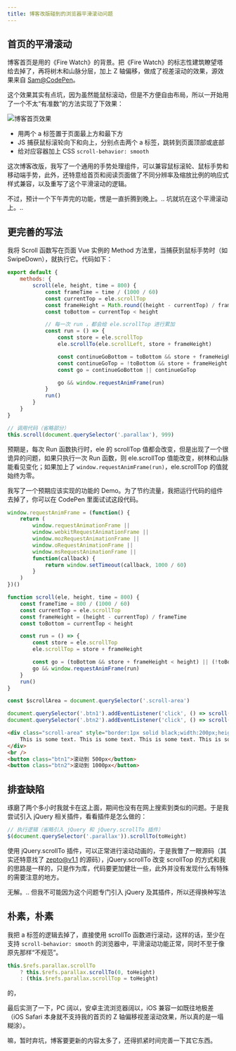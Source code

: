 ```yaml
---
title: 博客改版碰到的浏览器平滑滚动问题
---
```


## 首页的平滑滚动

博客首页是用的《Fire Watch》的背景。把《Fire Watch》的标志性建筑瞭望塔给去掉了，再将树木和山脉分层，加上 Z 轴偏移，做成了视差滚动的效果，源效果来自 [Sam@CodePen](https://codepen.io/samdbeckham/pen/OPXPNp?__cf_chl_jschl_tk__=8b2b5fd06b1808c95b1f1b4eeedb5553d2418f12-1590561931-0-AfpnQU_huRWKSh2feM7asMrk7pyIe_V1nBH6nKqh_4707GbhF3k9rzmGFEKv8-vhjNSaWeS4aHV_7cpQqkngS8nHPUKpMmrlOCtXGPJ4CN54wK43Cbiaa9AWa9IxyJNgPYb8cS8qJifev845u63mRG8RKXWimUG7fOHRVs8YD4NYL0JeUnZ_qX4AVLoF9-7dMLSSBZYJULtOyoHk3k4ZSQrO4_fLLj0Bh7iB2eeGME2L4HcJMefwT-7NnN1rKLRpsNLGycYsC8OC33BthcrudOgxwt4A-E7VRojRSM0HrZCA4Zc6wM0dkFjoTiYfL5a5aBS3fE8MdN-lydtqI_8LwWQZhtZgt30Uyw45CwZ1M02G)。

这个效果其实有点坑，因为虽然能鼠标滚动，但是不方便自由布局，所以一开始用了一个不太“有准数”的方法实现了下效果：

<img
  srcset="
    https://mgear-image.oss-cn-shanghai.aliyuncs.com/image/gists/2020-05-28-02-38-22_960.gif 960w,
    https://mgear-image.oss-cn-shanghai.aliyuncs.com/image/gists/2020-05-28-02-38-22_1920.gif 1440w"
  src="https://mgear-image.oss-cn-shanghai.aliyuncs.com/image/gists/2020-05-28-02-38-22_1920.gif"
  alt="博客首页效果"
/>

* 用两个 a 标签置于页面最上方和最下方
* JS 捕获鼠标滚轮向下和向上，分别点击两个 a 标签，跳转到页面顶部或底部
* 给对应容器加上 CSS `scroll-behavior: smooth`
  
这次博客改版，我写了一个通用的手势处理组件，可以兼容鼠标滚轮、鼠标手势和移动端手势，此外，还特意给首页和阅读页面做了不同分辨率及缩放比例的响应式样式兼容，以及重写了这个平滑滚动的逻辑。

不过，预计一个下午弄完的功能，愣是一直折腾到晚上。.. 坑就坑在这个平滑滚动上。..

## 更完善的写法

我将 Scroll 函数写在页面 Vue 实例的 Method 方法里，当捕获到鼠标手势时（如 SwipeDown），就执行它。代码如下：

```js
export default {
    methods: {
        scroll(ele, height, time = 800) {
            const frameTime = time / (1000 / 60)
            const currentTop = ele.scrollTop
            const frameHeight = Math.round((height - currentTop) / frameTime)
            const toBottom = currentTop < height

            // 每一次 run ，都会给 ele.scrollTop 进行累加
            const run = () => {
                const store = ele.scrollTop
                ele.scrollTo(ele.scrollLeft, store + frameHeight)

                const continueGoBottom = toBottom && store + frameHeight < height
                const continueGoTop = !toBottom && store + frameHeight > height
                const go = continueGoBottom || continueGoTop

                go && window.requestAnimFrame(run)
            }
            run()
        }
    }
}

// 调用代码（省略部分）
this.scroll(document.querySelector('.parallax'), 999)
```

预期是，每次 Run 函数执行时，ele 的 scrollTop 值都会改变，但是出现了一个很诡异的问题，如果只执行一次 Run 函数，则 ele.scrollTop 值能改变，树林和山脉能看见变化；如果加上了 `window.requestAnimFrame(run)`，ele.scrollTop 的值就始终为零。

我写了一个预期应该实现的功能的 Demo。为了节约流量，我把运行代码的组件去掉了，你可以在 CodePen 里面试试这段代码。

```js
window.requestAnimFrame = (function() {
    return (
        window.requestAnimationFrame ||
        window.webkitRequestAnimationFrame ||
        window.mozRequestAnimationFrame ||
        window.oRequestAnimationFrame ||
        window.msRequestAnimationFrame ||
        function(callback) {
            return window.setTimeout(callback, 1000 / 60)
        }
    )
})()

function scroll(ele, height, time = 800) {
    const frameTime = 800 / (1000 / 60)
    const currentTop = ele.scrollTop
    const frameHeight = (height - currentTop) / frameTime
    const toBottom = currentTop < height

    const run = () => {
        const store = ele.scrollTop
        ele.scrollTop = store + frameHeight

        const go = (toBottom && store + frameHeight < height) || (!toBottom && store + frameHeight > height)
        go && window.requestAnimFrame(run)
    }
    run()
}

const $scrollArea = document.querySelector('.scroll-area')

document.querySelector('.btn1').addEventListener('click', () => scroll($scrollArea, 500))
document.querySelector('.btn2').addEventListener('click', () => scroll($scrollArea, 1000))
```

```html
<div class="scroll-area" style="border:1px solid black;width:200px;height:200px;overflow:auto">
    This is some text. This is some text. This is some text. This is some text. This is some text. This is some text.
</div>
<br />
<button class="btn1">滚动到 500px</button>
<button class="btn2">滚动到 1000px</button>
```

## 排查缺陷

琢磨了两个多小时我就卡在这上面，期间也没有在网上搜索到类似的问题。于是我尝试引入 jQuery 相关插件，看看插件是怎么做的：

```js
// 执行逻辑（省略引入 jQuery 和 jQuery.scrollTo 插件）
$(document.querySelector('.parallax')).scrollTo(toHeight)
```

使用 jQuery.scrollTo 插件，可以正常进行滚动动画的，于是我瞥了一眼源码（其实还特意找了 zepto@v1.1 的源码），jQuery.scrollTo 改变 scrollTop 的方式和我的思路是一样的，只是作为库，代码要更加健壮一些，此外并没有发现什么有特殊的需要注意的地方。

无解。.. 但我不可能因为这个问题专门引入 jQuery 及其插件，所以还得换种写法

## 朴素，朴素

我把 a 标签的逻辑去掉了，直接使用 scrollTo 函数进行滚动，这样的话，至少在支持 `scroll-behavior: smooth` 的浏览器中，平滑滚动功能正常，同时不至于像原先那样“不规范”。

```js
this.$refs.parallax.scrollTo
    ? this.$refs.parallax.scrollTo(0, toHeight)
    : (this.$refs.parallax.scrollTop = toHeight)
```

的，

最后实测了一下，PC 阔以，安卓主流浏览器阔以，iOS 兼容一如既往地极差（iOS Safari 本身就不支持我的首页的 Z 轴偏移视差滚动效果，所以真的是一塌糊涂）。

嘛，暂时弃坑，博客要更新的内容太多了，还得抓紧时间完善一下其它东西。
